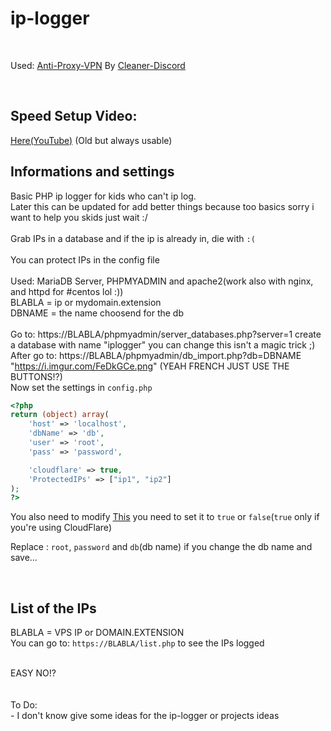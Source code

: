 # ip-logger

<br>

Used: [Anti-Proxy-VPN](https://github.com/HideakiAtsuyo/Anti-Proxy-VPN) By [Cleaner-Discord](https://github.com/Cleaner-Discord)

<br>

## Speed Setup Video:

[Here(YouTube)](https://www.youtube.com/watch?v=6OOnHM3LQ_c) (Old but always usable)

## Informations and settings


Basic PHP ip logger for kids who can't ip log.<br>Later this can be updated for add better things because too basics sorry i want to help you skids just wait :/<br><br>Grab IPs in a database and if the ip is already in, die with `:(`<br><br>You can protect IPs in the config file<br><br>Used: MariaDB Server, PHPMYADMIN and apache2(work also with nginx, and httpd for #centos lol :))<br>BLABLA = ip or mydomain.extension<br>DBNAME = the name choosend for the db<br><br>Go to: https://BLABLA/phpmyadmin/server_databases.php?server=1 create a database with name "iplogger" you can change this isn't a magic trick ;)<br>After go to: https://BLABLA/phpmyadmin/db_import.php?db=DBNAME "https://i.imgur.com/FeDkGCe.png" (YEAH FRENCH JUST USE THE BUTTONS!?)<br>Now set the settings in `config.php`<br>
```php
<?php
return (object) array(
    'host' => 'localhost',
    'dbName' => 'db',
    'user' => 'root',
    'pass' => 'password',

    'cloudflare' => true,
    'ProtectedIPs' => ["ip1", "ip2"]
);
?>
```

You also need to modify [This](https://github.com/HideakiAtsuyo/ip-logger/blob/75d508f252dcece0451cdfba28cbcf7c4ab9335a/config.php#L8) you need to set it to `true` or `false`(`true` only if you're using CloudFlare)


Replace : `root`, `password` and `db`(db name) if you change the db name and save...<br>

<br>

## List of the IPs

BLABLA = VPS IP or DOMAIN.EXTENSION<br>You can go to: `https://BLABLA/list.php` to see the IPs logged

<br>EASY NO!?<br><br><br>To Do:<br>- I don't know give some ideas for the ip-logger or projects ideas

